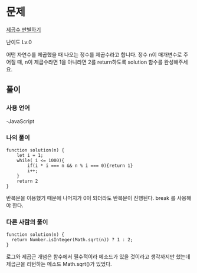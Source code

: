 # 문제

[제곱수 판별하기](https://school.programmers.co.kr/learn/courses/30/lessons/120909)

난이도 Lv.0

어떤 자연수를 제곱했을 때 나오는 정수를 제곱수라고 합니다. 정수 n이 매개변수로 주어질 때, n이 제곱수라면 1을 아니라면 2를 return하도록 solution 함수를 완성해주세요.

## 풀이

### 사용 언어

-JavaScript

### 나의 풀이

```
function solution(n) {
    let i = 1;
    while( i <= 1000){
        if(i * i === n && n % i === 0){return 1}
        i++;
    }
    return 2
}
```

반복문을 이용했기 때문에 나머지가 0이 되더라도 반복문이 진행된다. break 를 사용해야 한다.

### 다른 사람의 풀이

```
function solution(n) {
  return Number.isInteger(Math.sqrt(n)) ? 1 : 2;
}
```

로그와 제곱근 개념은 함수에서 필수적이라 메소드가 있을 것이라고 생각까지만 했는데
제곱근을 리턴하는 메소드 Math.sqrt()가 있었다.
